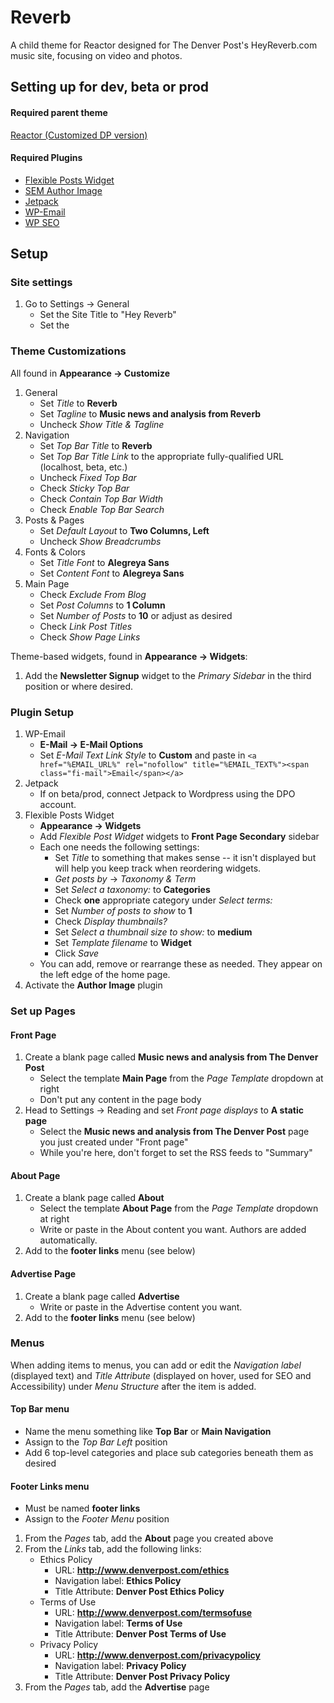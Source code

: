 # Reverb

A child theme for Reactor designed for The Denver Post's HeyReverb.com music site, focusing on video and photos.

## Setting up for dev, beta or prod

#### Required parent theme

[Reactor (Customized DP version)](http://extras.denverpost.com/media/wp/reactor.zip)

#### Required Plugins

* [Flexible Posts Widget](https://wordpress.org/plugins/flexible-posts-widget/)
* [SEM Author Image](https://wordpress.org/plugins/sem-author-image/)
* [Jetpack](https://wordpress.org/plugins/jetpack/)
* [WP-Email](https://wordpress.org/plugins/wp-email/)
* [WP SEO](https://wordpress.org/plugins/wordpress-seo/)

## Setup

### Site settings

1. Go to Settings -> General
	* Set the Site Title to "Hey Reverb"
	* Set the 

### Theme Customizations

All found in **Appearance -> Customize**

1. General
	* Set *Title* to **Reverb**
	* Set *Tagline* to **Music news and analysis from Reverb**
	* Uncheck *Show Title & Tagline*
2. Navigation
	* Set *Top Bar Title* to **Reverb**
	* Set *Top Bar Title Link* to the appropriate fully-qualified URL (localhost, beta, etc.)
	* Uncheck *Fixed Top Bar*
	* Check *Sticky Top Bar*
	* Check *Contain Top Bar Width*
	* Check *Enable Top Bar Search*
3. Posts & Pages
	* Set *Default Layout* to **Two Columns, Left**
	* Uncheck *Show Breadcrumbs*
4. Fonts & Colors
	* Set *Title Font* to **Alegreya Sans**
	* Set *Content Font* to **Alegreya Sans**
5. Main Page
	* Check *Exclude From Blog*
	* Set *Post Columns* to **1 Column**
	* Set *Number of Posts* to **10** or adjust as desired
	* Check *Link Post Titles*
	* Check *Show Page Links*

Theme-based widgets, found in **Appearance -> Widgets**:

1. Add the **Newsletter Signup** widget to the *Primary Sidebar* in the third position or where desired.

### Plugin Setup

1. WP-Email
	* **E-Mail -> E-Mail Options**
	* Set *E-Mail Text Link Style* to **Custom** and paste in `<a href="%EMAIL_URL%" rel="nofollow" title="%EMAIL_TEXT%"><span class="fi-mail">Email</span></a>`
2. Jetpack
	* If on beta/prod, connect Jetpack to Wordpress using the DPO account.
3. Flexible Posts Widget
	* **Appearance -> Widgets**
	* Add *Flexible Post Widget* widgets to **Front Page Secondary** sidebar
	* Each one needs the following settings:
		* Set *Title* to something that makes sense -- it isn't displayed but will help you keep track when reordering widgets.
		* *Get posts by* -> *Taxonomy & Term*
		* Set *Select a taxonomy:* to **Categories**
		* Check **one** appropriate category under *Select terms:*
		* Set *Number of posts to show* to **1**
		* Check *Display thumbnails?*
		* Set *Select a thumbnail size to show:* to **medium**
		* Set *Template filename* to **Widget**
		* Click *Save*
	* You can add, remove or rearrange these as needed. They appear on the left edge of the home page.
4. Activate the **Author Image** plugin

### Set up Pages

#### Front Page

1. Create a blank page called **Music news and analysis from The Denver Post**
	* Select the template **Main Page** from the *Page Template* dropdown at right
	* Don't put any content in the page body
2. Head to Settings -> Reading and set *Front page displays*  to **A static page**
	* Select the **Music news and analysis from The Denver Post** page you just created under "Front page"
	* While you're here, don't forget to set the RSS feeds to "Summary"

#### About Page

1. Create a blank page called **About**
	* Select the template **About Page** from the *Page Template* dropdown at right
	* Write or paste in the About content you want. Authors are added automatically.
2. Add to the **footer links** menu (see below)

#### Advertise Page

1. Create a blank page called **Advertise**
	* Write or paste in the Advertise content you want.
2. Add to the **footer links** menu (see below)

### Menus

When adding items to menus, you can add or edit the *Navigation label* (displayed text) and *Title Attribute* (displayed on hover, used for SEO and Accessibility) under *Menu Structure* after the item is added.

#### Top Bar menu

* Name the menu something like **Top Bar** or **Main Navigation**
* Assign to the *Top Bar Left* position
* Add 6 top-level categories and place sub categories beneath them as desired

#### Footer Links menu

* Must be named **footer links**
* Assign to the *Footer Menu* position

1. From the *Pages* tab, add the **About** page you created above
2. From the *Links* tab, add the following links:
	* Ethics Policy
		* URL: **http://www.denverpost.com/ethics**
		* Navigation label: **Ethics Policy**
		* Title Attribute: **Denver Post Ethics Policy**
	* Terms of Use
		* URL: **http://www.denverpost.com/termsofuse**
		* Navigation label: **Terms of Use**
		* Title Attribute: **Denver Post Terms of Use**
	* Privacy Policy
		* URL: **http://www.denverpost.com/privacypolicy**
		* Navigation label: **Privacy Policy**
		* Title Attribute: **Denver Post Privacy Policy**
3. From the *Pages* tab, add the **Advertise** page
